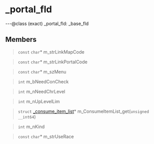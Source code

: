 # _portal_fld

---@class (exact) _portal_fld: _base_fld
 
## Members
 
> `const` `char`* m_strLinkMapCode
 
> `const` `char`* m_strLinkPortalCode
 
> `const` `char`* m_szMenu
 
> `int` m_bNeedConCheck
 
> `int` m_nNeedChrLevel
 
> `int` m_nUpLevelLim
 
> `struct` [_consume_item_list](lua/classes/_consume_item_list.md)* m_ConsumeItemList_get(`unsigned __int64`)
 
> `int` m_nKind
 
> `const` `char`* m_strUseRace
 

